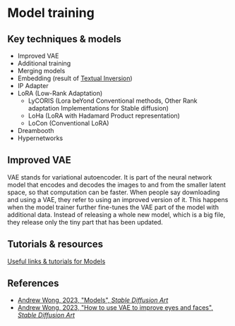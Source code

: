 # Model training

## Key techniques & models

- Improved VAE
- Additional training
- Merging models
- Embedding (result of [Textual Inversion](https://textual-inversion.github.io/))
- IP Adapter
- LoRA (Low-Rank Adaptation)
  - LyCORIS (Lora beYond Conventional methods, Other Rank adaptation Implementations for Stable diffusion)
  - LoHa (LoRA with Hadamard Product representation)
  - LoCon (Conventional LoRA)
- Dreambooth
- Hypernetworks

## Improved VAE

VAE stands for variational autoencoder. It is part of the neural network model that encodes and decodes the images to and from the smaller latent space, so that computation can be faster. When people say downloading and using a VAE, they refer to using an improved version of it. This happens when the model trainer further fine-tunes the VAE part of the model with additional data. Instead of releasing a whole new model, which is a big file, they release only the tiny part that has been updated.

## Tutorials & resources

[Useful links & tutorials for Models](../../resources/model_training.md)

## References

- [Andrew Wong, 2023, "Models", _Stable Diffusion Art_](https://stable-diffusion-art.com/models/)
- [Andrew Wong, 2023, "How to use VAE to improve eyes and faces", _Stable Diffusion Art_](https://stable-diffusion-art.com/how-to-use-vae/)
